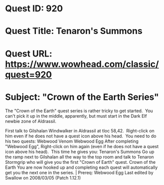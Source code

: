 # Quest ID: 920
# Quest Title: Tenaron's Summons
# Quest URL: https://www.wowhead.com/classic/quest=920
# Subject: "Crown of the Earth Series"
The "Crown of the Earth" quest series is rather tricky to get started.  You can't pick it up in the middle, apparently, but must start in the Dark Elf newbie zone of Aldrassil.

First talk to Gilshalan Windwalker in Aldrassil at tloc 58,42.  Right-click on him even if he does not have a quest icon above his head.  You need to do his two quests:
Webwood Venom
Webwood Egg
After completing "Webwood Egg", Right-click on him again (even if he does not have a quest icon above his head).  This time he gives you:
Tenaron's Summons
Go up the ramp next to Gilshalan all the way to the top room and talk to Tenaron Stormgrip who will give you the first "Crown of Earth" quest.
Crown of the Earth
You are now hooked up and completing each quest will automatically get you the next one in the series. | Prereq: Webwood Egg
Last edited by Swallow on 2008/03/05 (Patch 1.12.1)